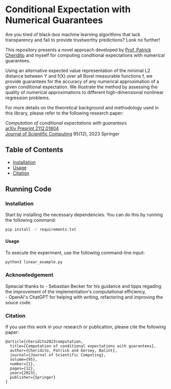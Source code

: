 # Conditional Expectation with Numerical Guarantees

Are you tired of black-box machine learning algorithms that lack transparency and fail to provide trustworthy predictions? Look no further!

This repository presents a novel approach developed by [Prof. Patrick Cheridito](https://people.math.ethz.ch/~patrickc/) and myself for computing conditional expectations with numerical guarantees.

Using an alternative expected value representation of the minimal L2 distance between Y and f(X) over all Borel measurable functions f, we provide guarantees for the accuracy of any numerical approximation of a given conditional expectation. We illustrate the method by assessing the quality of numerical approximations to different high-dimensional nonlinear regression problems.


For more details on the theoretical background and methodology used in this library, please refer to the following research paper:

<em>Computation of conditional expectations with guarantees</em><br>
<a href="https://arxiv.org/abs/2112.01804">arXiv Preprint 2112.01804</a><br>
<a href="https://link.springer.com/article/10.1007/s10915-023-02130-8">Journal of Scientific Computing</a>
95(12), 2023 Springer

## Table of Contents

- [Installation](#installation)
- [Usage](#usage)
- [Citation](#citation)

## Running Code

### Installation

Start by installing the necessary dependencies. You can do this by running the following command:

```bash
pip install -r requirements.txt
```


#### Usage

To execute the experiment, use the following command-line input:

```bash
python3 linear_example.py
```

### Acknowledgement

Speacial thanks to 
    - Sebastian Becker for his guidance and tipps regading the improvement of the implementation's computational efficiency,   
    - OpenAI's ChatGPT for helping with writing, refactoring and improving the souce code. 


### Citation

If you use this work in your research or publication, please cite the following paper:

```commandline
@article{cheridito2023computation,
  title={Computation of conditional expectations with guarantees},
  author={Cheridito, Patrick and Gersey, Balint},
  journal={Journal of Scientific Computing},
  volume={95},
  number={1},
  pages={12},
  year={2023},
  publisher={Springer}
}
```
